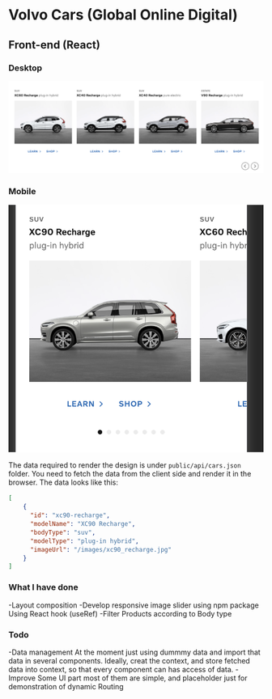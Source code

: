 # Volvo Cars (Global Online Digital) 
## Front-end (React)

### Desktop
![ProductListDesktop](./docs/ProductList-Desktop.png)

### Mobile
![ProductListDesktop](./docs/ProductList-Mobile.png)

The data required to render the design is under `public/api/cars.json` folder. You need to fetch the data from the client side and render it in the browser. The data looks like this: 

```json
[
    {
      "id": "xc90-recharge",
      "modelName": "XC90 Recharge", 
      "bodyType": "suv",
      "modelType": "plug-in hybrid",
      "imageUrl": "/images/xc90_recharge.jpg"
    }
]
```
### What I have done
-Layout composition
-Develop responsive image slider using npm package
  Using React hook (useRef)
-Filter Products according to Body type

### Todo
-Data management
At the moment just using dummmy data and import that data in several components.
Ideally, creat the context, and store fetched data into context, so that every component can has access of data.
-Improve Some UI part
  most of them are simple, and  placeholder just for demonstration of dynamic Routing
